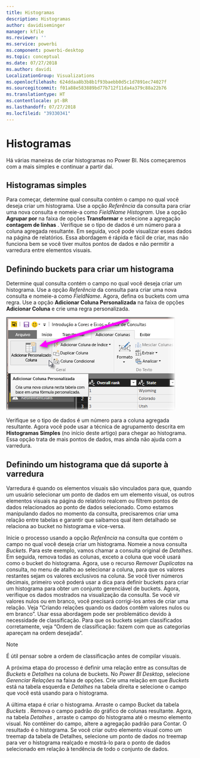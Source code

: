 ```yaml
---
title: Histogramas
description: Histogramas
author: davidiseminger
manager: kfile
ms.reviewer: ''
ms.service: powerbi
ms.component: powerbi-desktop
ms.topic: conceptual
ms.date: 07/27/2018
ms.author: davidi
LocalizationGroup: Visualizations
ms.openlocfilehash: 624ddaa8b3b8b1f93baebb0d5c1d7891ec74027f
ms.sourcegitcommit: f01a88e583889bd77b712f11da4a379c88a22b76
ms.translationtype: HT
ms.contentlocale: pt-BR
ms.lasthandoff: 07/27/2018
ms.locfileid: "39330341"
---
```

# <a name="histograms"></a>Histogramas
Há várias maneiras de criar histogramas no Power BI. Nós começaremos com a mais simples e continuar a partir daí.

## <a name="simple-histograms"></a>Histogramas simples
Para começar, determine qual consulta contém o campo no qual você deseja criar um histograma.  Use a opção *Referência* da consulta para criar uma nova consulta e nomeie-a como *FieldName Histogram*. Use a opção **Agrupar por** na faixa de opções **Transformar** e selecione a agregação **contagem de linhas** . Verifique se o tipo de dados é um número para a coluna agregada resultante. Em seguida, você pode visualizar esses dados na página de relatórios. Essa abordagem é rápida e fácil de criar, mas não funciona bem se você tiver muitos pontos de dados e não permitir a varredura entre elementos visuais.

## <a name="defining-buckets-to-build-a-histogram"></a>Definindo buckets para criar um histograma
Determine qual consulta contém o campo no qual você deseja criar um histograma. Use a opção *Referência* da consulta para criar uma nova consulta e nomeie-a como *FieldName*.  Agora, defina os buckets com uma regra. Use a opção **Adicionar Coluna Personalizada** na faixa de opções **Adicionar Coluna** e crie uma regra personalizada.

![](media/service-histograms/powerbi-service-histograms_1.png)

Verifique se o tipo de dados é um número para a coluna agregada resultante. Agora você pode usar a técnica de agrupamento descrita em **Histogramas Simples** (no início deste artigo) para chegar ao histograma. Essa opção trata de mais pontos de dados, mas ainda não ajuda com a varredura.

## <a name="defining-a-histogram-that-supports-brushing"></a>Definindo um histograma que dá suporte à varredura
Varredura é quando os elementos visuais são vinculados para que, quando um usuário selecionar um ponto de dados em um elemento visual, os outros elementos visuais na página do relatório realcem ou filtrem pontos de dados relacionados ao ponto de dados selecionado.  Como estamos manipulando dados no momento da consulta, precisaremos criar uma relação entre tabelas e garantir que saibamos qual item detalhado se relaciona ao bucket no histograma e vice-versa.

Inicie o processo usando a opção *Referência* na consulta que contém o campo no qual você deseja criar um histograma.  Nomeie a nova consulta *Buckets*.  Para este exemplo, vamos chamar a consulta original de *Detalhes*.  Em seguida, remova todas as colunas, exceto a coluna que você usará como o bucket do histograma.  Agora, use o recurso *Remover Duplicatas* na consulta, no menu de atalho ao selecionar a coluna, para que os valores restantes sejam os valores exclusivos na coluna. Se você tiver números decimais, primeiro você poderá usar a dica para definir buckets para criar um histograma para obter um conjunto gerenciável de buckets.  Agora, verifique os dados mostrados na visualização da consulta. Se você vir valores nulos ou em branco, você precisará corrigi-los antes de criar uma relação. Veja “Criando relações quando os dados contêm valores nulos ou em branco”. Usar essa abordagem pode ser problemático devido à necessidade de classificação. Para que os buckets sejam classificados corretamente, veja “Ordem de classificação: fazem com que as categorias apareçam na ordem desejada”. 

> [!NOTE]
> É útil pensar sobre a ordem de classificação antes de compilar visuais.   
> 
> 

A próxima etapa do processo é definir uma relação entre as consultas de *Buckets* e *Detalhes* na coluna de buckets.  No *Power BI Desktop*, selecione *Gerenciar Relações* na faixa de opções.  Crie uma relação em que *Buckets* está na tabela esquerda e *Detalhes* na tabela direita e selecione o campo que você está usando para o histograma. 

A última etapa é criar o histograma. Arraste o campo Bucket da tabela *Buckets* . Remova o campo padrão do gráfico de colunas resultante.  Agora, na tabela *Detalhes* , arraste o campo do histograma até o mesmo elemento visual. No contêiner do campo, altere a agregação padrão para Contar. O resultado é o histograma. Se você criar outro elemento visual como um treemap da tabela de Detalhes, selecione um ponto de dados no treemap para ver o histograma realçado e mostrá-lo para o ponto de dados selecionado em relação à tendência de todo o conjunto de dados.

